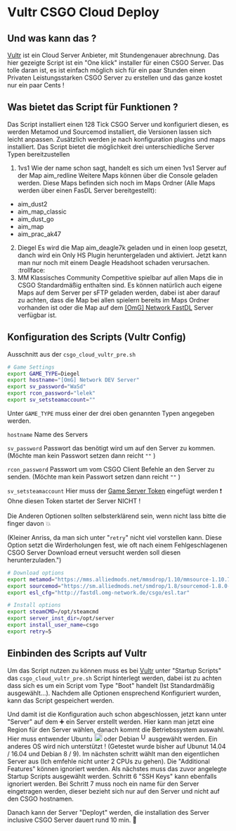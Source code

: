 # Vultr CSGO Cloud Deploy

## Und was kann das ?

[Vultr](https://vultr.com) ist ein Cloud Server Anbieter, mit Stundengenauer abrechnung. Das hier gezeigte Script ist ein "One klick" installer für einen CSGO Server.
Das tolle daran ist, es ist einfach möglich sich für ein paar Stunden einen Privaten Leistungsstarken CSGO Server zu erstellen und das ganze kostet nur ein paar Cents !

## Was bietet das Script für Funktionen ?

Das Script installiert einen 128 Tick CSGO Server und konfiguriert diesen, es werden Metamod und Sourcemod installiert, die Versionen lassen sich leicht anpassen. Zusätzlich werden je nach konfiguration plugins und maps installiert.
Das Script bietet die möglichkeit drei unterschiedliche Server Typen bereitzustellen

1. 1vs1 Wie der name schon sagt, handelt es sich um einen 1vs1 Server auf der Map aim_redline Weitere Maps können über die Console geladen werden. Diese Maps befinden sich noch im Maps Ordner (Alle Maps werden über einen FasDL Server bereitgestellt):
+ aim_dust2
+ aim_map_classic
+ aim_dust_go
+ aim_map
+ aim_prac_ak47

2. Diegel Es wird die Map aim_deagle7k geladen und in einen loop gesetzt, danch wird ein Only HS Plugin heruntergeladen und aktiviert. Jetzt kann man nur noch mit einem Deagle Headshoot schaden verursachen. :trollface:
3. MM Klassisches Community Competitive spielbar auf allen Maps die in CSGO Standardmäßig enthalten sind. Es können natürlich auch eigene Maps auf dem Server per sFTP geladen werden, dabei ist aber darauf zu achten, dass die Map bei allen spielern bereits im Maps Ordner vorhanden ist oder die Map auf dem [[OmG] Network FastDL](http://fastdl.omg-network.de/csgo/csgo/maps) Server verfügbar ist.

## Konfiguration des Scripts (Vultr Config)

Ausschnitt aus der <code>csgo_cloud_vultr_pre.sh</code>

```bash
# Game Settings
export GAME_TYPE=Diegel
export hostname="[OmG] Network DEV Server"
export sv_password="WaSd"
export rcon_password="lelek"
export sv_setsteamaccount=""
```
Unter <code>GAME_TYPE</code> muss einer der drei oben genannten Typen angegeben werden.<p>
<code>hostname</code> Name des Servers<p>
<code>sv_password</code> Passwort das benötigt wird um auf den Server zu kommen. (Möchte man kein Passwort setzen dann reicht <code>""</code> )<p>
<code>rcon_password</code> Passwort um vom CSGO Client Befehle an den Server zu senden. (Möchte man kein Passwort setzen dann reicht <code>""</code> )<p>
<code>sv_setsteamaccount</code> Hier muss der [Game Server Token](https://steamcommunity.com/dev/managegameservers?l=german) eingefügt werden :heavy_exclamation_mark: Ohne diesen Token startet der Server NICHT !
<br></br>
Die Anderen Optionen sollten selbsterklärend sein, wenn nicht lass bitte die finger davon :boom:<p>
(Kleiner Anriss, da man sich unter "<code>retry</code>" nicht viel vorstellen kann. Diese Option setzt die Wirderholungen fest, wie oft nach einem Fehlgeschlagenen CSGO Server Download erneut versucht werden soll diesen herunterzuladen.") 
```bash
# Download options
export metamod="https://mms.alliedmods.net/mmsdrop/1.10/mmsource-1.10.7-git961-linux.tar.gz"
export sourcemod="https://sm.alliedmods.net/smdrop/1.8/sourcemod-1.8.0-git6040-linux.tar.gz"
export esl_cfg="http://fastdl.omg-network.de/csgo/esl.tar"

# Install options
export steamCMD=/opt/steamcmd
export server_inst_dir=/opt/server
export install_user_name=csgo
export retry=5
```
## Einbinden des Scripts auf Vultr

Um das Script nutzen zu können muss es bei [Vultr](https://vultr.com) unter "Startup Scripts" das <code>csgo_cloud_vultr_pre.sh</code> Script hinterlegt werden, dabei ist zu achten dass sich es um ein Script vom Type "Boot" handelt (Ist Standardmäßig ausgewählt...). Nachdem alle Optionen ensprechend Konfiguriert wurden, kann das Script gespeichert werden.

Und damit ist die Konfiguration auch schon abgeschlossen, jetzt kann unter "Server" auf dem :heavy_plus_sign: ein Server erstellt werden. Hier kann man jetzt eine Region für den Server wählen, danach kommt die Betriebssystem auswahl. Hier muss entwender Ubuntu <img src="https://assets.ubuntu.com/v1/29985a98-ubuntu-logo32.png" alt="Ubuntu" width="18" height="18"/> oder Debian <img src="https://www.debian.org/logos/openlogo-nd-25.png" alt="Ubuntu" width="13" height="18"/> ausgewählt werden. Ein anderes OS wird nich unterstützt ! (Getestet wurde bisher auf Ubunut 14.04 / 16.04 und Debian 8 / 9). Im nächsten schritt wählt man den eigentlichen Server aus (Ich emfehle nicht unter 2 CPUs zu gehen). Die "Additional Features" können ignoriert werden. Als nächstes muss das zuvor angelegte Startup Scripts ausgewählt werden. Schritt 6 "SSH Keys" kann ebenfalls ignoriert werden. Bei Schritt 7 muss noch ein name für den Server eingetragen werden, dieser bezieht sich nur auf den Server und nicht auf den CSGO hostnamen.

Danach kann der Server "Deployt" werden, die installation des Server inclusive CSGO Server dauert rund 10 min. :grimacing:
